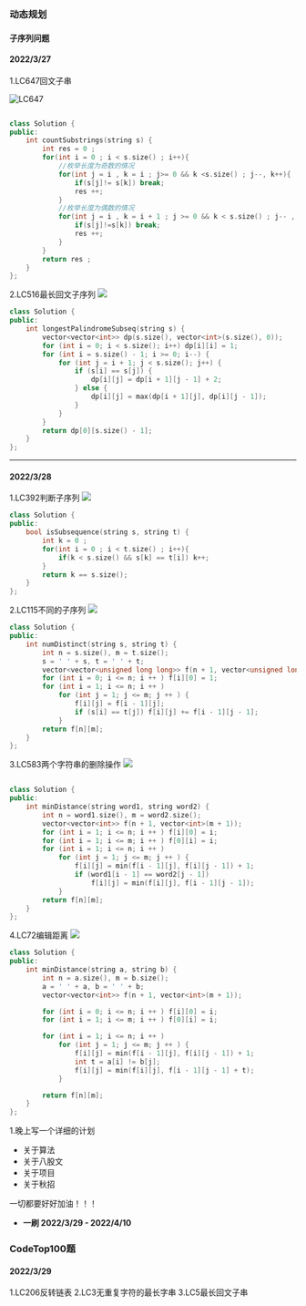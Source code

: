 ### 动态规划
#### 子序列问题
#### 2022/3/27

1.LC647回文子串

![LC647](https://raw.githubusercontent.com/snkersLoujun/Map-Bed/main/Snipaste_LC647.png)

```C++

class Solution {
public:
    int countSubstrings(string s) {
        int res = 0 ;
        for(int i = 0 ; i < s.size() ; i++){
            //枚举长度为奇数的情况
            for(int j = i , k = i ; j>= 0 && k <s.size() ; j--, k++){
                if(s[j]!= s[k]) break;
                res ++;
            }
            //枚举长度为偶数的情况
            for(int j = i , k = i + 1 ; j >= 0 && k < s.size() ; j-- , k++){
                if(s[j]!=s[k]) break;
                res ++;
            }
        }
        return res ;
    }
};

```
>
2.LC516最长回文子序列
![](https://raw.githubusercontent.com/snkersLoujun/Map-Bed/main/Snipaste_LC516.png)
```C++
class Solution {
public:
    int longestPalindromeSubseq(string s) {
        vector<vector<int>> dp(s.size(), vector<int>(s.size(), 0));
        for (int i = 0; i < s.size(); i++) dp[i][i] = 1;
        for (int i = s.size() - 1; i >= 0; i--) {
            for (int j = i + 1; j < s.size(); j++) {
                if (s[i] == s[j]) {
                    dp[i][j] = dp[i + 1][j - 1] + 2;
                } else {
                    dp[i][j] = max(dp[i + 1][j], dp[i][j - 1]);
                }
            }
        }
        return dp[0][s.size() - 1];
    }
};
```
***
#### 2022/3/28
1.LC392判断子序列
![](https://raw.githubusercontent.com/snkersLoujun/Map-Bed/main/Snipaste_LC392.png)
```C++
class Solution {
public:
    bool isSubsequence(string s, string t) {
        int k = 0 ;
        for(int i = 0 ; i < t.size() ; i++){
            if(k < s.size() && s[k] == t[i]) k++;
        }
        return k == s.size();
    }
};
```

2.LC115不同的子序列
![](https://raw.githubusercontent.com/snkersLoujun/Map-Bed/main/Snipaste_LC115.png)
```C++
class Solution {
public:
    int numDistinct(string s, string t) {
        int n = s.size(), m = t.size();
        s = ' ' + s, t = ' ' + t;
        vector<vector<unsigned long long>> f(n + 1, vector<unsigned long long>(m + 1));
        for (int i = 0; i <= n; i ++ ) f[i][0] = 1;
        for (int i = 1; i <= n; i ++ )
            for (int j = 1; j <= m; j ++ ) {
                f[i][j] = f[i - 1][j];
                if (s[i] == t[j]) f[i][j] += f[i - 1][j - 1];
            }
        return f[n][m];
    }
};
```

3.LC583两个字符串的删除操作
![](https://raw.githubusercontent.com/snkersLoujun/Map-Bed/main/Snipaste_LC583.png)
```C++

class Solution {
public:
    int minDistance(string word1, string word2) {
        int n = word1.size(), m = word2.size();
        vector<vector<int>> f(n + 1, vector<int>(m + 1));
        for (int i = 1; i <= n; i ++ ) f[i][0] = i;
        for (int i = 1; i <= m; i ++ ) f[0][i] = i;
        for (int i = 1; i <= n; i ++ )
            for (int j = 1; j <= m; j ++ ) {
                f[i][j] = min(f[i - 1][j], f[i][j - 1]) + 1;
                if (word1[i - 1] == word2[j - 1])
                    f[i][j] = min(f[i][j], f[i - 1][j - 1]);
            }
        return f[n][m];
    }
};


```

4.LC72编辑距离
![](https://raw.githubusercontent.com/snkersLoujun/Map-Bed/main/Snipaste_LC72.png)
```C++
class Solution {
public:
    int minDistance(string a, string b) {
        int n = a.size(), m = b.size();
        a = ' ' + a, b = ' ' + b;
        vector<vector<int>> f(n + 1, vector<int>(m + 1));

        for (int i = 0; i <= n; i ++ ) f[i][0] = i;
        for (int i = 1; i <= m; i ++ ) f[0][i] = i;

        for (int i = 1; i <= n; i ++ )
            for (int j = 1; j <= m; j ++ ) {
                f[i][j] = min(f[i - 1][j], f[i][j - 1]) + 1;
                int t = a[i] != b[j];
                f[i][j] = min(f[i][j], f[i - 1][j - 1] + t);
            }

        return f[n][m];
    }
};

```
1.晚上写一个详细的计划
- 关于算法
- 关于八股文
- 关于项目
- 关于秋招

一切都要好好加油！！！


- **一刷 2022/3/29 - 2022/4/10**
### CodeTop100题
#### 2022/3/29

1.LC206反转链表
2.LC3无重复字符的最长字串
3.LC5最长回文子串

